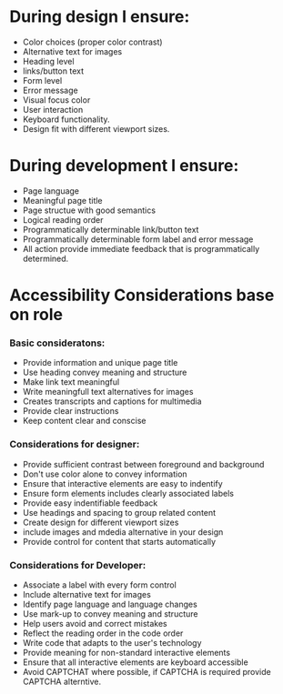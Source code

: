 # During design I ensure: 
* Color choices (proper color contrast)
* Alternative text for images
* Heading level
* links/button text
* Form level
* Error message
* Visual focus color
* User interaction
* Keyboard functionality.
* Design fit with different viewport sizes.

# During development I ensure:
* Page language
* Meaningful page title
* Page structue with good semantics
* Logical reading order
* Programmatically determinable link/button text
* Programmatically determinable form label and error message
* All action provide immediate feedback that is programmatically determined.


# Accessibility Considerations base on role
### Basic consideratons:
* Provide information and unique page title
* Use heading convey meaning and structure
* Make link text meaningful
* Write meaningfull text alternatives for images
* Creates transcripts and captions for multimedia
* Provide clear instructions
* Keep content clear and conscise

### Considerations for designer:
* Provide sufficient contrast between foreground and background
* Don't use color alone to convey information
* Ensure that interactive elements are easy to indentify
* Ensure form elements includes clearly associated labels
* Provide easy indentifiable feedback
* Use headings and spacing to group related content
* Create design for different viewport sizes
* include images and mdedia alternative in your design
* Provide control for content that starts automatically

### Considerations for Developer:
* Associate a label with every form control
* Include alternative text for images
* Identify page language and language changes
* Use mark-up to convey meaning and structure
* Help users avoid and correct mistakes
* Reflect the reading order in the code order
* Write code that adapts to the user's technology
* Provide meaning for non-standard interactive elements
* Ensure that all interactive elements are keyboard accessible
* Avoid CAPTCHAT where possible, if CAPTCHA is required provide CAPTCHA alterntive.

